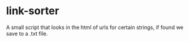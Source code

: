 # link-sorter
A small script that looks in the html of urls for certain strings, if found we save to a .txt file.
